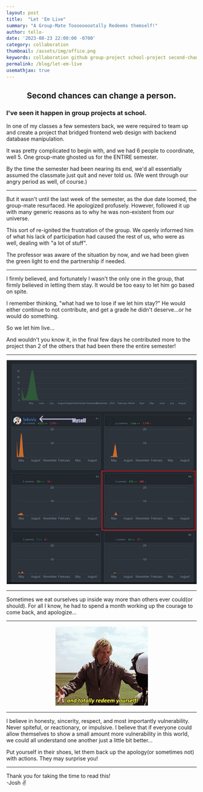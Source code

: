```yaml
---
layout: post
title:  "Let 'Em Live"
summary: "A Group-Mate Tooooooootally Redeems themself!"
author: tello-
date: '2023-08-23 22:00:00 -0700'
category: collaboration
thumbnail: /assets/img/office.png
keywords: collaboration github group-project school-project second-chances
permalink: /blog/let-em-live
usemathjax: true
---
```


<html>
<body>
    <center><h2>Second chances can change a person.</h2></center>
    <h3>I've seen it happen in group projects at school.</h3>
    <p>In one of my classes a few semesters back, we were required to team up and create a project that bridged frontend web design with backend database manipulation.</p>
    <p>It was pretty complicated to begin with, and we had 6 people to coordinate, well 5. One group-mate ghosted us for the ENTIRE semester.</p>
    <p>By the time the semester had been nearing its end, we'd all essentially assumed the classmate just quit and never told us. (We went through our angry period as well, of course.)</p>
    <hr>
    <p>But it wasn't until the last week of the semester, as the due date loomed, the group-mate resurfaced. He apologized profusely. However, followed it up with many generic reasons as to why he was non-existent from our universe.</p>
    <p>This sort of re-ignited the frustration of the group. We openly informed him of what his lack of participation had caused the rest of us, who were as well, dealing with "a lot of stuff".</p>
    <p>The professor was aware of the situation by now, and we had been given the green light to end the partnership if needed.</p>    
    <hr>
    <p>I firmly believed, and fortunately I wasn't the only one in the group, that firmly believed in letting them stay. It would be too easy to let him go based on spite.</p> 
    <p>I remember thinking, "what had we to lose if we let him stay?" He would either continue to not contribute, and get a grade he didn't deserve...or he would do something.</p>
    <p>So we let him live...</p>
    <p>And wouldn't you know it, in the final few days he contributed more to the project than 2 of the others that had been there the entire semester!</p>
    <hr>
    <center><img src="../assets/img/groupProject.png" alt="Group Project"></center>
    <hr>
    <p>Sometimes we eat ourselves up inside way more than others ever could(or should). For all I know, he had to spend a month working up the courage to come back, and apologize...</p>
    <hr>
    <center><img src="../assets/img/posts/redeem.gif" alt="Redeem"></center>
    <hr>
    <p>I believe in honesty, sincerity, respect, and most importantly vulnerability. Never spiteful, or reactionary, or impulsive. I believe that if everyone could allow themselves to show a small amount more vulnerability in this world, we could all understand one another just a little bit better...</p>
    <p>Put yourself in their shoes, let them back up the apology(or sometimes not) with actions. They may surprise you!</p>
    <hr>
    <p>Thank you for taking the time to read this!<br>-Josh ✌</p>
</body>
</html>




